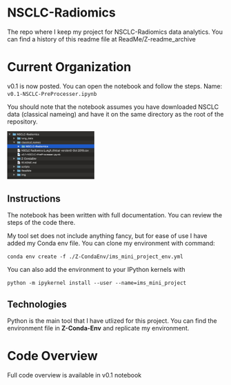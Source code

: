 # NSCLC-Radiomics
The repo where I keep my project for NSCLC-Radiomics data analytics. You can find a history of this readme file at ReadMe/Z-readme_archive

# Current Organization
v0.1 is now posted. You can open the notebook and follow the steps. Name: `v0.1-NSCLC-PreProcesser.ipynb`

You should note that the notebook assumes you have downloaded NSCLC data (classical nameing) and have it on the same directory as the root of the repository. 

<img src="img/folder_str.png" width="40%" class="center">


## Instructions
The notebook has been written with full documentation. You can review the steps of the code there. 

My tool set does not include anything fancy, but for ease of use I have added my Conda env file. 
You can clone my environment with command:
```
conda env create -f ./Z-CondaEnv/ims_mini_project_env.yml
```

You can also add the environment to your IPython kernels with
```
python -m ipykernel install --user --name=ims_mini_project
```

## Technologies
Python is the main tool that I have utlized for this project. You can find the environment file in **Z-Conda-Env** and replicate my environment. 

# Code Overview
Full code overview is available in v0.1 notebook
